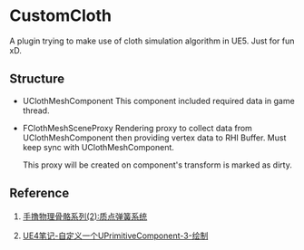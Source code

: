 # CustomCloth

A plugin trying to make use of cloth simulation algorithm in UE5. Just for fun xD.

## Structure

- UClothMeshComponent
  This component included required data in game thread.

- FClothMeshSceneProxy
  Rendering proxy to collect data from UClothMeshComponent then providing vertex data to RHI Buffer. Must keep sync with UClothMeshComponent. 

  This proxy will be created on component's transform is marked as dirty.

## Reference

1. [手撸物理骨骼系列(2):质点弹簧系统](https://zhuanlan.zhihu.com/p/361126215)

2. [UE4笔记-自定义一个UPrimitiveComponent-3-绘制](https://zhuanlan.zhihu.com/p/450074927)

